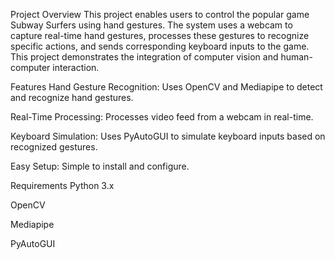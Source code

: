 Project Overview This project enables users to control the popular game Subway Surfers using hand gestures. The system uses a webcam to capture real-time hand gestures, processes these gestures to recognize specific actions, and sends corresponding keyboard inputs to the game. This project demonstrates the integration of computer vision and human-computer interaction.

Features Hand Gesture Recognition: Uses OpenCV and Mediapipe to detect and recognize hand gestures.

Real-Time Processing: Processes video feed from a webcam in real-time.

Keyboard Simulation: Uses PyAutoGUI to simulate keyboard inputs based on recognized gestures.

Easy Setup: Simple to install and configure.

Requirements Python 3.x

OpenCV

Mediapipe

PyAutoGUI

